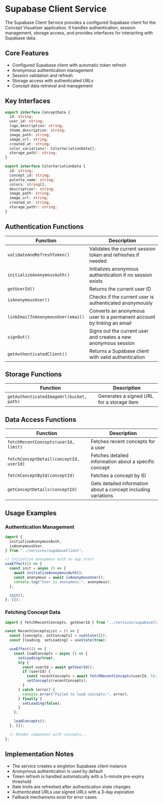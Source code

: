 # Supabase Client Service

The Supabase Client Service provides a configured Supabase client for the Concept Visualizer application. It handles authentication, session management, storage access, and provides interfaces for interacting with Supabase data.

## Core Features

- Configured Supabase client with automatic token refresh
- Anonymous authentication management
- Session validation and refresh
- Storage access with authenticated URLs
- Concept data retrieval and management

## Key Interfaces

```typescript
export interface ConceptData {
  id: string;
  user_id: string;
  logo_description: string;
  theme_description: string;
  image_path: string;
  image_url: string;
  created_at: string;
  color_variations?: ColorVariationData[];
  storage_path?: string;
}

export interface ColorVariationData {
  id: string;
  concept_id: string;
  palette_name: string;
  colors: string[];
  description?: string;
  image_path: string;
  image_url: string;
  created_at: string;
  storage_path?: string;
}
```

## Authentication Functions

| Function                          | Description                                                           |
| --------------------------------- | --------------------------------------------------------------------- |
| `validateAndRefreshToken()`       | Validates the current session token and refreshes if needed           |
| `initializeAnonymousAuth()`       | Initializes anonymous authentication if no session exists             |
| `getUserId()`                     | Returns the current user ID                                           |
| `isAnonymousUser()`               | Checks if the current user is authenticated anonymously               |
| `linkEmailToAnonymousUser(email)` | Converts an anonymous user to a permanent account by linking an email |
| `signOut()`                       | Signs out the current user and creates a new anonymous session        |
| `getAuthenticatedClient()`        | Returns a Supabase client with valid authentication                   |

## Storage Functions

| Function                                 | Description                               |
| ---------------------------------------- | ----------------------------------------- |
| `getAuthenticatedImageUrl(bucket, path)` | Generates a signed URL for a storage item |

## Data Access Functions

| Function                                | Description                                                    |
| --------------------------------------- | -------------------------------------------------------------- |
| `fetchRecentConcepts(userId, limit)`    | Fetches recent concepts for a user                             |
| `fetchConceptDetail(conceptId, userId)` | Fetches detailed information about a specific concept          |
| `fetchConceptById(conceptId)`           | Fetches a concept by ID                                        |
| `getConceptDetails(conceptId)`          | Gets detailed information about a concept including variations |

## Usage Examples

### Authentication Management

```typescript
import {
  initializeAnonymousAuth,
  isAnonymousUser,
} from "../services/supabaseClient";

// Initialize anonymous auth on app start
useEffect(() => {
  const init = async () => {
    await initializeAnonymousAuth();
    const anonymous = await isAnonymousUser();
    console.log("User is anonymous:", anonymous);
  };

  init();
}, []);
```

### Fetching Concept Data

```typescript
import { fetchRecentConcepts, getUserId } from "../services/supabaseClient";

const RecentConceptsList = () => {
  const [concepts, setConcepts] = useState([]);
  const [loading, setLoading] = useState(true);

  useEffect(() => {
    const loadConcepts = async () => {
      setLoading(true);
      try {
        const userId = await getUserId();
        if (userId) {
          const recentConcepts = await fetchRecentConcepts(userId, 5);
          setConcepts(recentConcepts);
        }
      } catch (error) {
        console.error("Failed to load concepts:", error);
      } finally {
        setLoading(false);
      }
    };

    loadConcepts();
  }, []);

  // Render component with concepts...
};
```

## Implementation Notes

- The service creates a singleton Supabase client instance
- Anonymous authentication is used by default
- Token refresh is handled automatically with a 5-minute pre-expiry threshold
- Rate limits are refreshed after authentication state changes
- Authenticated URLs use signed URLs with a 3-day expiration
- Fallback mechanisms exist for error cases
